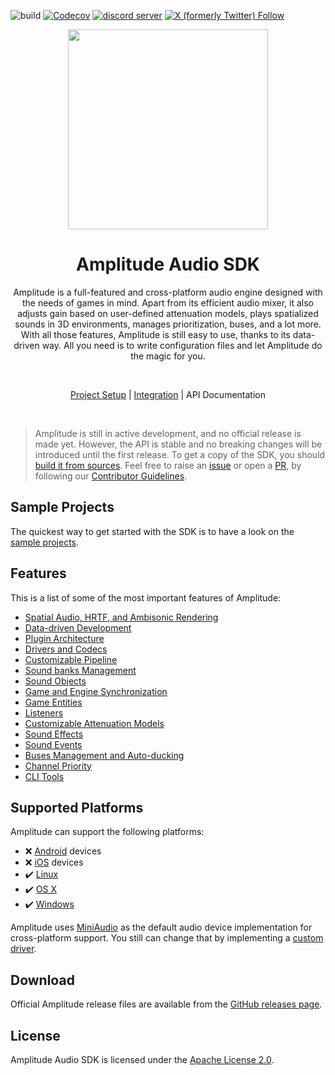 ![build](https://github.com/AmplitudeAudio/sdk/actions/workflows/build.yml/badge.svg)
[![Codecov](https://img.shields.io/codecov/c/gh/AmplitudeAudio/sdk?style=flat&logo=codecov&label=Coverage)](https://codecov.io/gh/AmplitudeAudio/sdk?branch=develop)
[![discord server](https://dcbadge.vercel.app/api/server/q8eT8Mq6du?style=flat)](https://discord.gg/q8eT8Mq6du)
[![X (formerly Twitter) Follow](https://img.shields.io/twitter/follow/amaudiosdk?style=social&logo=x&label=%40amaudiosdk)](https://x.com/@amaudiosdk)

<p align="center">
  <a href="https://amplitudeaudiosdk.com">
    <img src="https://amplitudeaudiosdk.com/images/logo_trimmed.png" width="320">
  </a>
</p>

<div align="center">

# Amplitude Audio SDK

Amplitude is a full-featured and cross-platform audio engine designed with the needs of games in mind. Apart from its
efficient audio mixer, it also adjusts gain based on user-defined attenuation models, plays spatialized sounds in 3D
environments, manages prioritization, buses, and a lot more. With all those features, Amplitude is still easy to use,
thanks to its data-driven way. All you need is to write configuration files and let Amplitude do the magic for you.

  <br/>

[Project Setup](https://docs.amplitudeaudiosdk.com/nightly/project/) | [Integration](https://docs.amplitudeaudiosdk.com/nightly/integration/) | API Documentation

  <br/>
</div>

> Amplitude is still in active development, and no official release is made yet. However, the API is stable and no breaking changes will be introduced until the first release. To get a copy of the SDK, you should [build it from sources](https://docs.amplitudeaudiosdk.com/nightly/getting-started/installation/#build-from-sources). Feel free to raise an [issue](https://github.com/AmplitudeAudio/sdk/issues/new/choose "Open a Github Issue") or open a [PR](https://github.com/AmplitudeAudio/sdk/pulls), by following our [Contributor Guidelines](https://github.com/AmplitudeAudio/sdk/blob/main/CODE_OF_CONDUCT.md).

## Sample Projects

The quickest way to get started with the SDK is to have a look on the [sample projects](https://github.com/AmplitudeAudio/sdk/blob/develop/samples).

## Features

This is a list of some of the most important features of Amplitude:

- [Spatial Audio, HRTF, and Ambisonic Rendering](https://docs.amplitudeaudiosdk.com/nightly/getting-started/introduction/#spatial-audio-hrtf-and-ambisonic-rendering)
- [Data-driven Development](https://docs.amplitudeaudiosdk.com/nightly/getting-started/introduction/#data-driven-development)
- [Plugin Architecture](https://docs.amplitudeaudiosdk.com/nightly/getting-started/introduction/#plugin-architecture)
- [Drivers and Codecs](https://docs.amplitudeaudiosdk.com/nightly/getting-started/introduction/#drivers-and-codecs)
- [Customizable Pipeline](https://docs.amplitudeaudiosdk.com/nightly/getting-started/introduction/#customizable-pipeline)
- [Sound banks Management](https://docs.amplitudeaudiosdk.com/nightly/getting-started/introduction/#sound-banks-management)
- [Sound Objects](https://docs.amplitudeaudiosdk.com/nightly/getting-started/introduction/#sound-objects)
- [Game and Engine Synchronization](https://docs.amplitudeaudiosdk.com/nightly/getting-started/introduction/#game-and-engine-synchronization)
- [Game Entities](https://docs.amplitudeaudiosdk.com/nightly/getting-started/introduction/#game-entities)
- [Listeners](https://docs.amplitudeaudiosdk.com/nightly/getting-started/introduction/#listeners)
- [Customizable Attenuation Models](https://docs.amplitudeaudiosdk.com/nightly/getting-started/introduction/#customizable-attenuation-models)
- [Sound Effects](https://docs.amplitudeaudiosdk.com/nightly/getting-started/introduction/#sound-effects)
- [Sound Events](https://docs.amplitudeaudiosdk.com/nightly/getting-started/introduction/#sound-events)
- [Buses Management and Auto-ducking](https://docs.amplitudeaudiosdk.com/nightly/getting-started/introduction/#buses-management-and-auto-ducking)
- [Channel Priority](https://docs.amplitudeaudiosdk.com/nightly/getting-started/introduction/#channel-priority)
- [CLI Tools](https://docs.amplitudeaudiosdk.com/nightly/getting-started/introduction/#cli-tools)

## Supported Platforms

Amplitude can support the following platforms:
- ❌ [Android](https://www.android.com/) devices
- ❌ [iOS](https://www.apple.com/ios/) devices
- ✔️ [Linux](https://www.kernel.org/)
- ✔️ [OS X](https://www.apple.com/osx/)
- ✔️ [Windows](https://www.microsoft.com/windows/)

Amplitude uses [MiniAudio](http://miniaud.io/) as the default audio device implementation for cross-platform support. You still can change that by implementing a [custom driver](https://docs.amplitudeaudiosdk.com/nightly/tutorials/custom-driver/).

## Download

Official Amplitude release files are available from the [GitHub releases page](https://github.com/AmplitudeAudio/sdk/releases).

## License

Amplitude Audio SDK is licensed under the [Apache License 2.0](https://github.com/AmplitudeAudio/sdk/blob/main/LICENSE).

